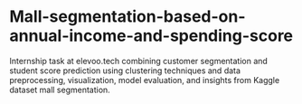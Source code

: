 # Mall-segmentation-based-on-annual-income-and-spending-score
Internship task at elevoo.tech  combining customer segmentation and student score prediction using clustering techniques and data preprocessing, visualization, model evaluation, and insights from Kaggle dataset mall segmentation.
